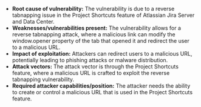 - **Root cause of vulnerability:** The vulnerability is due to a reverse tabnapping issue in the Project Shortcuts feature of Atlassian Jira Server and Data Center.
- **Weaknesses/vulnerabilities present:** The vulnerability allows for a reverse tabnapping attack, where a malicious link can modify the window.opener property of the tab that opened it and redirect the user to a malicious URL.
- **Impact of exploitation:** Attackers can redirect users to a malicious URL, potentially leading to phishing attacks or malware distribution.
- **Attack vectors:** The attack vector is through the Project Shortcuts feature, where a malicious URL is crafted to exploit the reverse tabnapping vulnerability.
- **Required attacker capabilities/position:** The attacker needs the ability to create or control a malicious URL that is used in the Project Shortcuts feature.